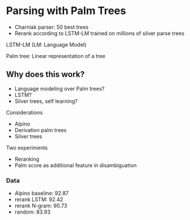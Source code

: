 # Parsing with Palm Trees

* Charniak parser: 50 best trees
* Rerank according to LSTM-LM trained on millions of silver parse trees

LSTM-LM (LM: Language Model)

Palm tree: Linear representation of a tree

## Why does this work?

* Language modeling over Palm trees?
* LSTM?
* Silver trees, self learning?

Considerations

* Alpino
* Derivation palm trees
* Silver trees

Two experiments

* Reranking
* Palm score as additional feature in disambiguation

### Data

* Alpino baseline: 92.87
* rerank LSTM: 92.42
* rerank N-gram: 90.73
* random: 83.93
